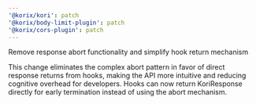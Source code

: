 ```yaml
---
'@korix/kori': patch
'@korix/body-limit-plugin': patch
'@korix/cors-plugin': patch
---
```


Remove response abort functionality and simplify hook return mechanism

This change eliminates the complex abort pattern in favor of direct response returns from hooks, making the API more intuitive and reducing cognitive overhead for developers. Hooks can now return KoriResponse directly for early termination instead of using the abort mechanism.
